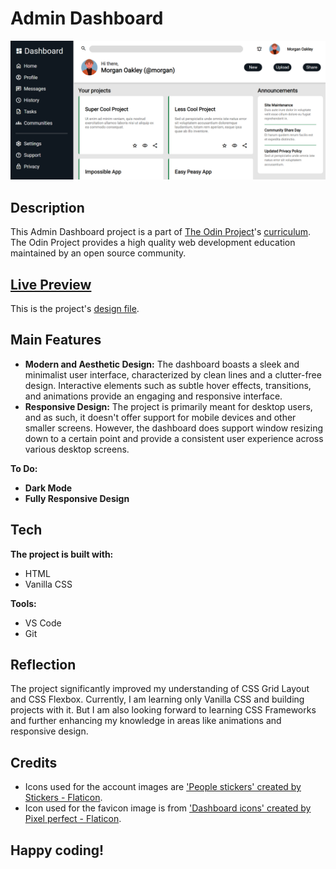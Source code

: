 # Admin Dashboard
![Screenshot of the Admin Dashboard.](/screenshot.png)
## Description
This Admin Dashboard project is a part of [The Odin Project](https://www.theodinproject.com/dashboard)'s [curriculum](https://www.theodinproject.com/lessons/node-path-intermediate-html-and-css-admin-dashboard). The Odin Project provides a high quality web development education maintained by an open source community.
## [Live Preview](https://haminimi.github.io/admin-dashboard/)
This is the project's [design file](https://cdn.statically.io/gh/TheOdinProject/curriculum/43cc6ab69fdfbef40d431a65677d2144668930ac/intermediate_html_css/grid/project_admin_dashboard/imgs/dashboard-project.png).
## Main Features
- **Modern and Aesthetic Design:** The dashboard boasts a sleek and minimalist user interface, characterized by clean lines and a clutter-free design. Interactive elements such as subtle hover effects, transitions, and animations provide an engaging and responsive interface.
- **Responsive Design:** The project is primarily meant for desktop users, and as such, it doesn't offer support for mobile devices and other smaller screens. However, the dashboard does support window resizing down to a certain point and provide a consistent user experience across various desktop screens.

**To Do:**
- **Dark Mode**
- **Fully Responsive Design**
## Tech
**The project is built with:**
- HTML
- Vanilla CSS

**Tools:**
- VS Code
- Git
## Reflection
The project significantly improved my understanding of CSS Grid Layout and CSS Flexbox. Currently, I am learning only Vanilla CSS and building projects with it. But I am also looking forward to learning CSS Frameworks and further enhancing my knowledge in areas like animations and responsive design.
## Credits
- Icons used for the account images are ['People stickers' created by Stickers - Flaticon](https://www.flaticon.com/free-stickers/people). 
- Icon used for the favicon image is from ['Dashboard icons' created by Pixel perfect - Flaticon](https://www.flaticon.com/free-icons/dashboard).
## Happy coding!
  
